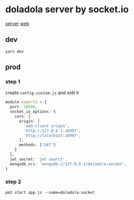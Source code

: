 # doladola server by socket.io

[server](https://github.com/addelete/doladola-socket)
[web](https://github.com/addelete/doladola-react)

## dev
```
yarn dev
```

## prod
### step 1
create `config.custom.js` and eidt it
```ts
module.exports = {
  port: 10996,
  socket_io_options: {
    cors: {
      origin: [
        'web client origin', 
        'http://127.0.0.1:10997',
        'http://localhost:10997',
      ],
      methods: ["GET"]
    }
  },
  jwt_secret: 'jwt searct',
  mongodb_uri: 'mongodb://127.0.0.1/doladola-socket',
}
```
### step 2
```
pm2 start app.js --name=doladola-socket
```
